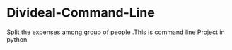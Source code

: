 # Divideal-Command-Line
Split the expenses among group of people .This is command line Project in python
